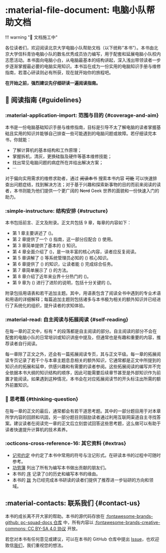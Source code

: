 # :material-file-document: 电脑小队帮助文档

!!! warning ":construction: 文档施工中"

各位读者们，欢迎阅读北京大学电脑小队帮助文档（以下统称“本书”）。本书由北京大学信科青协电脑小队的数名优秀成员协力编写，用于配套和延展电脑小队校内志愿活动。本书面向电脑小白，从电脑最基本的结构讲起，深入浅出带领读者一步步逐渐掌握最必要的电脑实用知识。本书旨在成为一份实用的电脑知识手册与维修指南，若潜心研读则必有所获，现在就开始你的旅程吧。

**在开始之前，强烈建议先仔细研读一遍阅读指南。**

## :guide_dog: 阅读指南 {#guidelines}

### :material-application-import: 范围与目的 {#coverage-and-aim}

本书是一份电脑基础知识手册与维修指南，目标是引导不太了解电脑的读者掌握基础且实用的知识并能够自己排查一些可能遇到的电脑问题或故障。若仔细读完本书，你就能：

- 了解计算机的基本结构和工作原理；
- 掌握拆机，清灰，更换硅脂及硬件等基本维修技能；
- 找出常见电脑问题的病症所在并给出解决方案；
- ···

对于偏向实用需求的维修求助者，通过 ~~阅读本书~~ 搜索本书内容 ~~可能~~ 可以快速排查出问题症结，找到解决方法；对于基于兴趣和探索新事物的目的而前来阅读的读者，本书则能为他们提供一个更广阔的 ~~Nerd~~ Geek 世界的面貌和一份快速入门的助力。

### :simple-instructure: 结构安排 {#structure}

本书包括前言、正文及附录。正文共包括 9 章，每章的内容如下：

- 第 1 章主要讲述了 ()。
- 第 2 章提供了一个 () 指南，这一部分应配合 () 使用。
- 第 3 章简单提供了基本的 () 知识。
- 第 4 章全面介绍了 ()，是一块丰富的核心内容，读者应反复阅读。
- 第 5 章讲解了 () 等系统管理员必知的 () 核心知识。
- 第 6 章提供了 () 的知识，让读者能 () 完成综合任务。
- 第 7 章简单展示了 () 的方法。
- 第 8 章介绍了近年来业界十分热门的 ()。
- 第 9 章为 () 进行了进阶的说明，包括十分关键的 ()。

附录包括用语表和若干追加主题。其中，用语表包含了阅读全书中遇到的专业术语和用语的详细解释；每篇追加主题则包括诸多与本书极为相关的额外知识并已经进行了系统化的组织，提升读者的求知体验。

### :material-read: 自主阅读与拓展阅读 {#self-reading}

在每一章的正文中，标有 \* 的段落都是自主阅读的部分。自主阅读的部分不会在配套的电脑小队的日常培训或知识讲座中提及，但通常也是有趣和重要的内容，推荐读者自行阅读。

每一章除了正文之外，还会有一篇拓展阅读专页，其与正文平级。每一章的拓展阅读专页记录了若干个与本章主题息息相关的额外知识，它通常都是正文中所提到的知识点的拓展和延申，供感兴趣和有需要的读者参阅。这些拓展阅读的编写并不完全依据本书大纲的知识结构的顺序，因此可能需要后续章节甚至是外部知识作为前置才能阅读。如果遇到这种情况，本书会在对应拓展阅读节的开头标注出所需的额外前置知识。

### :thinking: 思考题 {#thinking-question}

在每一章的正文的最后，通常都会有若干道思考题。其中的一部分题目用于对本章所学内容的回顾和巩固，另一部分题目则鼓励读者通过利用互联网渠道自主寻找答案。建议读者在阅读完一章的正文后立刻尝试回答这些思考题，这么做可以有助于读者快速提升计算机的技术素养。

### :octicons-cross-reference-16: 其它资料 {#extras}

- [记号约定](./notations.md) 中约定了本书中常用的符号与注记形式。在研读本书的过程中可随时参考。
- [功劳簿](./credits.md) 列出了所有为编写本书做出贡献的朋友们。
- 本书的 [序](./preface.md) 记录了()的历史和编写本书的缘由。
- 本书的 [跋](./postface.md) 为已经完成本书研读的读者们提供了推荐进一步钻研的方向和领域。

## :material-contacts: 联系我们 {#contact-us}

本书的成长离不开大家的帮助。本书的源代码存放在 [:fontawesome-brands-github: pc-squad-docs 仓库](https://github.com/LightYourJourney/pc-squad-docs) 中，所有内容以 [:fontawesome-brands-creative-commons: CC BY-SA 4.0 协议](https://creativecommons.org/licenses/by-sa/4.0/) 开放。

若您对本书有任何意见或建议，可以在本书的 GitHub 仓库中提出 [Issue](https://github.com/LightYourJourney/pc-squad-docs/issues)，也欢迎致信[我们]()，我们重视您的想法。
